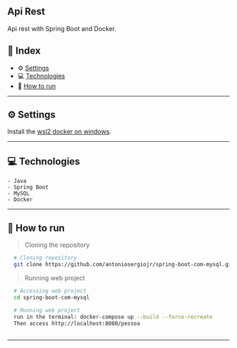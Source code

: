 ## Api Rest

Api rest with Spring Boot and Docker.

## 📌 Index
- ⚙ [Settings](#-settings)
- 💻 [Technologies](#-technologies)
- 🚀 [How to run](#-how-to-run)
---

## ⚙ Settings
  Install the [wsl2 docker on windows](https://github.com/codeedu/wsl2-docker-quickstart).
  
---

## 💻 Technologies
    - Java
    - Spring Boot
    - MySQL
    - Docker        
---

## 🚀 How to run

  > Cloning the repository
  ```bash
    # Cloning repository
    git clone https://github.com/antoniosergiojr/spring-boot-com-mysql.git
  ```

  > Running web project
  ```bash
    # Accessing web project
    cd spring-boot-com-mysql
    
    # Running web project
    run in the terminal: docker-compose up --build --force-recreate
    Then access http://localhost:8080/pessoa
    
  ```
---
